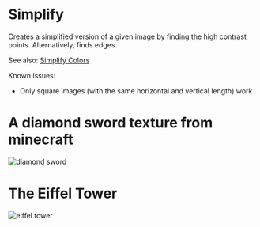 # Simplify
Creates a simplified version of a given image by finding the high contrast points. Alternatively, finds edges.

See also: [Simplify Colors](https://github.com/EgeEken/Simplify-Color)

Known issues:
- Only square images (with the same horizontal and vertical length) work

# A diamond sword texture from minecraft
![diamond sword](https://user-images.githubusercontent.com/96302110/165158714-77f4cae7-b1df-4972-8a26-0b6b2713eec7.png)


# The Eiffel Tower
![eiffel tower](https://user-images.githubusercontent.com/96302110/165160112-1e23cbc3-af04-4b4e-aa02-115c3e7fd922.png)
